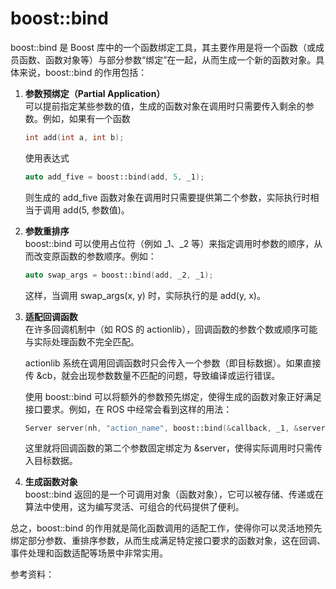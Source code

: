 # boost::bind
boost::bind 是 Boost 库中的一个函数绑定工具，其主要作用是将一个函数（或成员函数、函数对象等）与部分参数“绑定”在一起，从而生成一个新的函数对象。具体来说，boost::bind 的作用包括：

1. **参数预绑定（Partial Application）**  
   可以提前指定某些参数的值，生成的函数对象在调用时只需要传入剩余的参数。例如，如果有一个函数  
   ```cpp
   int add(int a, int b);
   ```  
   使用表达式  
   ```cpp
   auto add_five = boost::bind(add, 5, _1);
   ```  
   则生成的 add_five 函数对象在调用时只需要提供第二个参数，实际执行时相当于调用 add(5, 参数值)。

2. **参数重排序**  
   boost::bind 可以使用占位符（例如 _1、_2 等）来指定调用时参数的顺序，从而改变原函数的参数顺序。例如：  
   ```cpp
   auto swap_args = boost::bind(add, _2, _1);
   ```  
   这样，当调用 swap_args(x, y) 时，实际执行的是 add(y, x)。

3. **适配回调函数**  
   在许多回调机制中（如 ROS 的 actionlib），回调函数的参数个数或顺序可能与实际处理函数不完全匹配。

   actionlib 系统在调用回调函数时只会传入一个参数（即目标数据）。如果直接传 &cb，就会出现参数数量不匹配的问题，导致编译或运行错误。

   使用 boost::bind 可以将额外的参数预先绑定，使得生成的函数对象正好满足接口要求。例如，在 ROS 中经常会看到这样的用法：  

   ```cpp
   Server server(nh, "action_name", boost::bind(&callback, _1, &server), false);
   ```  
   
   这里就将回调函数的第二个参数固定绑定为 &server，使得实际调用时只需传入目标数据。

4. **生成函数对象**  
   boost::bind 返回的是一个可调用对象（函数对象），它可以被存储、传递或在算法中使用，这为编写灵活、可组合的代码提供了便利。

总之，boost::bind 的作用就是简化函数调用的适配工作，使得你可以灵活地预先绑定部分参数、重排序参数，从而生成满足特定接口要求的函数对象，这在回调、事件处理和函数适配等场景中非常实用。

参考资料：  
  
